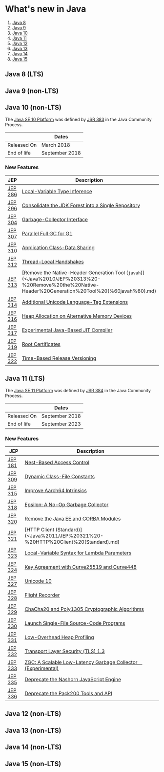 # What's new in Java

1. [Java 8](#java-8-lts)
1. [Java 9](#java-9-non-lts)
1. [Java 10](#java-10-non-lts)
1. [Java 11](#java-11-lts)
1. [Java 12](#java-12-non-lts)
1. [Java 13](#java-13-non-lts)
1. [Java 14](#java-14-non-lts)
1. [Java 15](#java-15-non-lts)

## Java 8 (LTS)

## Java 9 (non-LTS)

## Java 10 (non-LTS)

The [Java SE 10 Platform](https://openjdk.java.net/projects/jdk/10/) was defined by [JSR 383](https://www.jcp.org/en/jsr/detail?id=383) in the Java Community Process.

|             | Dates          |
| ----------- | -------------- |
| Released On | March 2018     |
| End of life | September 2018 |

### New Features

| JEP                                          | Description                                                                                                                                           |
| -------------------------------------------- | ----------------------------------------------------------------------------------------------------------------------------------------------------- |
| [JEP 286](https://openjdk.java.net/jeps/286) | [Local-Variable Type Inference](Java%2010/JEP%20286%20-%20Local-Variable%20Type%20Inference.md)                                                       |
| [JEP 296](https://openjdk.java.net/jeps/296) | [Consolidate the JDK Forest into a Single Repository](Java%2010/JEP%20296%20-%20Consolidate%20the%20JDK%20Forest%20into%20a%20Single%20Repository.md) |
| [JEP 304](https://openjdk.java.net/jeps/304) | [Garbage-Collector Interface](Java%2010/JEP%20304%20-%20Garbage-Collector%20Interface.md)                                                             |
| [JEP 307](https://openjdk.java.net/jeps/307) | [Parallel Full GC for G1](Java%2010/JEP%20307%20-%20Parallel%20Full%20GC%20for%20G1.md)                                                               |
| [JEP 310](https://openjdk.java.net/jeps/310) | [Application Class-Data Sharing](Java%2010/JEP%20310%20-%20Application%20Class-Data%20Sharing.md)                                                     |
| [JEP 312](https://openjdk.java.net/jeps/312) | [Thread-Local Handshakes](Java%2010/JEP%20312%20-%20Thread-Local%20Handshakes.md)                                                                     |
| [JEP 313](https://openjdk.java.net/jeps/313) | [Remove the Native-Header Generation Tool (`javah`)](<Java%2010/JEP%20313%20-%20Remove%20the%20Native-Header%20Generation%20Tool%20(%60javah%60).md)  |
| [JEP 314](https://openjdk.java.net/jeps/314) | [Additional Unicode Language-Tag Extensions](Java%2010/JEP%20314%20-%20Additional%20Unicode%20Language-Tag%20Extensions.md)                           |
| [JEP 316](https://openjdk.java.net/jeps/316) | [Heap Allocation on Alternative Memory Devices](Java%2010/JEP%20316%20-%20Heap%20Allocation%20on%20Alternative%20Memory%20Devices.md)                 |
| [JEP 317](https://openjdk.java.net/jeps/317) | [Experimental Java-Based JIT Compiler](Java%2010/JEP%20317%20-%20Experimental%20Java-Based%20JIT%20Compiler.md)                                       |
| [JEP 319](https://openjdk.java.net/jeps/319) | [Root Certificates](Java%2010/JEP%20319%20-%20Root%20Certificates.md)                                                                                 |
| [JEP 322](https://openjdk.java.net/jeps/322) | [Time-Based Release Versioning](Java%2010/JEP%20322%20-%20Time-Based%20Release%20Versioning.md)                                                       |

## Java 11 (LTS)

The [Java SE 11 Platform](https://openjdk.java.net/projects/jdk/11/) was defined by [JSR 384](https://www.jcp.org/en/jsr/detail?id=384) in the Java Community Process.

|             | Dates          |
| ----------- | -------------- |
| Released On | September 2018 |
| End of life | September 2023 |

### New Features

| JEP                                          | Description                                                                                                                           |
| -------------------------------------------- | ------------------------------------------------------------------------------------------------------------------------------------- |
| [JEP 181](https://openjdk.java.net/jeps/181) | [Nest-Based Access Control](Java%2011/JEP%20181%20-%20Nest-Based%20Access%20Control.md)                                               |
| [JEP 309](https://openjdk.java.net/jeps/309) | [Dynamic Class-File Constants](Java%2011/JEP%20309%20-%20Dynamic%20Class-File%20Constants.md)                                         |
| [JEP 315](https://openjdk.java.net/jeps/315) | [Improve Aarch64 Intrinsics](Java%2011/JEP%20315%20-%20Improve%20Aarch64%20Intrinsics.md)                                             |
| [JEP 318](https://openjdk.java.net/jeps/318) | [Epsilon: A No-Op Garbage Collector](Java%2011/JEP%20318%20-%20Epsilon%3A%20A%20No-Op%20Garbage%20Collector.md)                       |
| [JEP 320](https://openjdk.java.net/jeps/320) | [Remove the Java EE and CORBA Modules](Java%2011/JEP%20320%20-%20Remove%20the%20Java%20EE%20and%20CORBA%20Modules.md)                 |
| [JEP 321](https://openjdk.java.net/jeps/321) | [HTTP Client (Standard)](<Java%2011/JEP%20321%20-%20HTTP%20Client%20(Standard).md)                                                    |
| [JEP 323](https://openjdk.java.net/jeps/323) | [Local-Variable Syntax for Lambda Parameters](Java%2011/JEP%20323%20-%20Local-Variable%20Syntax%20for%20Lambda%20Parameters.md)       |
| [JEP 324](https://openjdk.java.net/jeps/324) | [Key Agreement with Curve25519 and Curve448](Java%2011/JEP%20324%20-%20Key%20Agreement%20with%20Curve25519%20and%20Curve448.md)       |
| [JEP 327](https://openjdk.java.net/jeps/327) | [Unicode 10](Java%2011/JEP%20327%20-%20Unicode%2010.md)                                                                               |
| [JEP 328](https://openjdk.java.net/jeps/328) | [Flight Recorder](Java%2011/JEP%20328%20-%20Flight%20Recorder.md)                                                                     |
| [JEP 329](https://openjdk.java.net/jeps/329) | [ChaCha20 and Poly1305 Cryptographic Algorithms](Java%2011/JEP%20329%20-%20ChaCha20%20and%20Poly1305%20Cryptographic%20Algorithms.md) |
| [JEP 330](https://openjdk.java.net/jeps/330) | [Launch Single-File Source-Code Programs](Java%2011/JEP%20330%20-%20Launch%20Single-File%20Source-Code%20Programs.md)                 |
| [JEP 331](https://openjdk.java.net/jeps/331) | [Low-Overhead Heap Profiling](Java%2011/JEP%20331%20-%20Low-Overhead%20Heap%20Profiling.md)                                           |
| [JEP 332](https://openjdk.java.net/jeps/332) | [Transport Layer Security (TLS) 1.3](Java%2011/)                                                                                      |
| [JEP 333](https://openjdk.java.net/jeps/333) | [ZGC: A Scalable Low-Latency Garbage Collector (Experimental)](Java%2011/)                                                            |
| [JEP 335](https://openjdk.java.net/jeps/335) | [Deprecate the Nashorn JavaScript Engine](Java%2011/)                                                                                 |
| [JEP 336](https://openjdk.java.net/jeps/336) | [Deprecate the Pack200 Tools and API](Java%2011/)                                                                                     |

## Java 12 (non-LTS)

## Java 13 (non-LTS)

## Java 14 (non-LTS)

## Java 15 (non-LTS)
